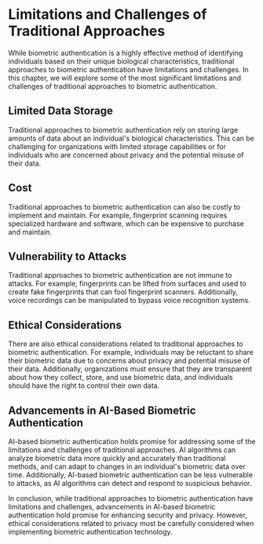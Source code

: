 Limitations and Challenges of Traditional Approaches
=====================================================================================================

While biometric authentication is a highly effective method of identifying individuals based on their unique biological characteristics, traditional approaches to biometric authentication have limitations and challenges. In this chapter, we will explore some of the most significant limitations and challenges of traditional approaches to biometric authentication.

Limited Data Storage
--------------------

Traditional approaches to biometric authentication rely on storing large amounts of data about an individual's biological characteristics. This can be challenging for organizations with limited storage capabilities or for individuals who are concerned about privacy and the potential misuse of their data.

Cost
----

Traditional approaches to biometric authentication can also be costly to implement and maintain. For example, fingerprint scanning requires specialized hardware and software, which can be expensive to purchase and maintain.

Vulnerability to Attacks
------------------------

Traditional approaches to biometric authentication are not immune to attacks. For example, fingerprints can be lifted from surfaces and used to create fake fingerprints that can fool fingerprint scanners. Additionally, voice recordings can be manipulated to bypass voice recognition systems.

Ethical Considerations
----------------------

There are also ethical considerations related to traditional approaches to biometric authentication. For example, individuals may be reluctant to share their biometric data due to concerns about privacy and potential misuse of their data. Additionally, organizations must ensure that they are transparent about how they collect, store, and use biometric data, and individuals should have the right to control their own data.

Advancements in AI-Based Biometric Authentication
-------------------------------------------------

AI-based biometric authentication holds promise for addressing some of the limitations and challenges of traditional approaches. AI algorithms can analyze biometric data more quickly and accurately than traditional methods, and can adapt to changes in an individual's biometric data over time. Additionally, AI-based biometric authentication can be less vulnerable to attacks, as AI algorithms can detect and respond to suspicious behavior.

In conclusion, while traditional approaches to biometric authentication have limitations and challenges, advancements in AI-based biometric authentication hold promise for enhancing security and privacy. However, ethical considerations related to privacy must be carefully considered when implementing biometric authentication technology.
